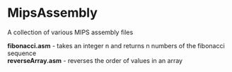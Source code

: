 # MipsAssembly
A collection of various MIPS assembly files

**fibonacci.asm** - takes an integer n and returns n numbers of the fibonacci sequence  
**reverseArray.asm** - reverses the order of values in an array
